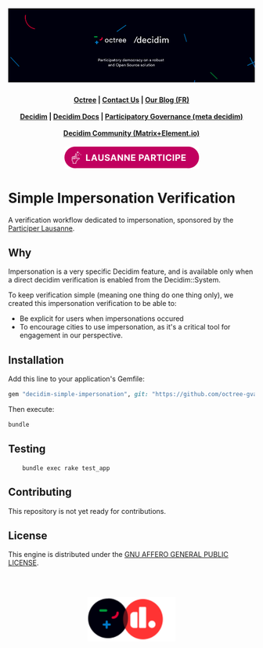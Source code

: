 <h1 align="center"><img src="https://github.com/octree-gva/meta/blob/main/decidim/static/header.png?raw=true" alt="Decidim - Octree Participatory democracy on a robust and open source solution" /></h1>
<h4 align="center">
    <a href="https://www.octree.ch">Octree</a> |
    <a href="https://octree.ch/en/contact-us/">Contact Us</a> |
    <a href="https://blog.octree.ch">Our Blog (FR)</a><br/><br/>
    <a href="https://decidim.org">Decidim</a> |
    <a href="https://docs.decidim.org/en/">Decidim Docs</a> |
    <a href="https://meta.decidim.org">Participatory Governance (meta decidim)</a><br/><br/>
    <a href="https://matrix.to/#/+decidim:matrix.org">Decidim Community (Matrix+Element.io)</a>
</h4>
<p align="center">
<a href="https://participer.lausanne.ch"><img src="https://github.com/octree-gva/meta/blob/main/decidim/static/participer_lausanne/chip.png?raw=true" alt="Lausanne Participe — Une plateforme de participation pour imaginer et réaliser ensemble" /></a>
</p>


# Simple Impersonation Verification
A verification workflow dedicated to impersonation, sponsored by the [Participer Lausanne](https://participer.lausanne.ch). 

## Why
Impersonation is a very specific Decidim feature, and is available only when a direct decidim verification is enabled from the Decidim::System. 

To keep verification simple (meaning one thing do one thing only), we created this impersonation verification to be able to: 

* Be explicit for users when impersonations occured
* To encourage cities to use impersonation, as it's a critical tool for engagement in our perspective.



## Installation

Add this line to your application's Gemfile:

```ruby
gem "decidim-simple-impersonation", git: "https://github.com/octree-gva/decidim-simple-impersonation"
```

Then execute:

```bash
bundle
```

## Testing
```
    bundle exec rake test_app
```

## Contributing
This repository is not yet ready for contributions.

## License
This engine is distributed under the [GNU AFFERO GENERAL PUBLIC LICENSE](LICENSE.md).


<br /><br />
<p align="center">
    <img src="https://raw.githubusercontent.com/octree-gva/meta/main/decidim/static/octree_and_decidim.png" height="90" alt="Decidim Installation by Octree" />
</p>